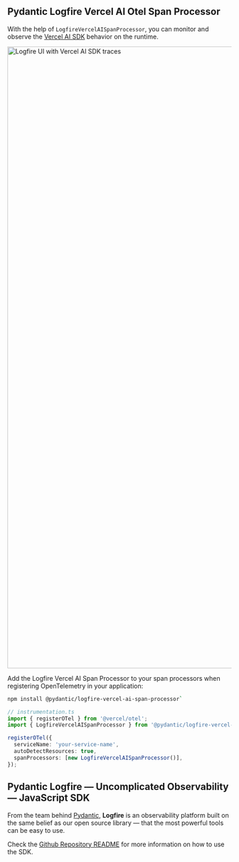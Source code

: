 

## Pydantic Logfire Vercel AI Otel Span Processor

With the help of `LogfireVercelAISpanProcessor`, you can monitor and observe the [Vercel AI SDK](https://ai-sdk.dev/) behavior on the runtime.

<img width="1394" alt="Logfire UI with Vercel AI SDK traces" src="https://github.com/user-attachments/assets/50568c94-3955-46d3-a9c9-5d82c888ddcc" />

Add the Logfire Vercel AI Span Processor to your span processors when registering OpenTelemetry in your application:

```bash
npm install @pydantic/logfire-vercel-ai-span-processor`
```

```ts
// instrumentation.ts
import { registerOTel } from '@vercel/otel';
import { LogfireVercelAISpanProcessor } from '@pydantic/logfire-vercel-ai-span-processor';

registerOTel({
  serviceName: 'your-service-name',
  autoDetectResources: true,
  spanProcessors: [new LogfireVercelAISpanProcessor()],
});
```

## Pydantic Logfire — Uncomplicated Observability — JavaScript SDK

From the team behind [Pydantic](https://pydantic.dev/), **Logfire** is an observability platform built on the same belief as our open source library — that the most powerful tools can be easy to use.

Check the [Github Repository README](https://github.com/pydantic/logfire-js) for more information on how to use the SDK.
